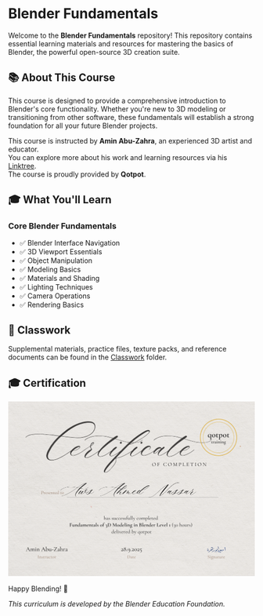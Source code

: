 # Blender Fundamentals

Welcome to the **Blender Fundamentals** repository! This repository contains essential learning materials and resources for mastering the basics of Blender, the powerful open-source 3D creation suite.

## 📚 About This Course

This course is designed to provide a comprehensive introduction to Blender's core functionality. Whether you're new to 3D modeling or transitioning from other software, these fundamentals will establish a strong foundation for all your future Blender projects.

This course is instructed by **Amin Abu-Zahra**, an experienced 3D artist and educator.  
You can explore more about his work and learning resources via his [Linktree](https://linktr.ee/aminabuzahra).  
The course is proudly provided by **Qotpot**.

## 🎓 What You'll Learn

### Core Blender Fundamentals
- ✅ Blender Interface Navigation  
- ✅ 3D Viewport Essentials  
- ✅ Object Manipulation  
- ✅ Modeling Basics  
- ✅ Materials and Shading  
- ✅ Lighting Techniques  
- ✅ Camera Operations  
- ✅ Rendering Basics  

## 📂 Classwork

Supplemental materials, practice files, texture packs, and reference documents can be found in the [Classwork](./Classwork) folder.

## 🎓 Certification

![Blender Certification Path](./Certificate/Aws_Ahmed_Nassar.png)

Happy Blending! 🎨  

*This curriculum is developed by the Blender Education Foundation.*

